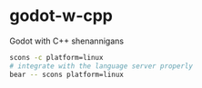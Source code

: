# godot-w-cpp
Godot with C++ shenannigans

```sh
scons -c platform=linux
# integrate with the language server properly
bear -- scons platform=linux
```
